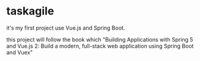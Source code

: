 # taskagile

it's my first project use Vue.js and Spring Boot.

this project will follow the book which "Building Applications with Spring 5 and Vue.js 2: Build a modern, full-stack web application using Spring Boot and Vuex"
